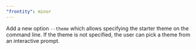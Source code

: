 ```yaml
---
"frontity": minor
---
```


Add a new option `--theme` which allows specifying the starter theme on the command line. If the theme is not specified, the user can pick a theme from an interactive prompt.
